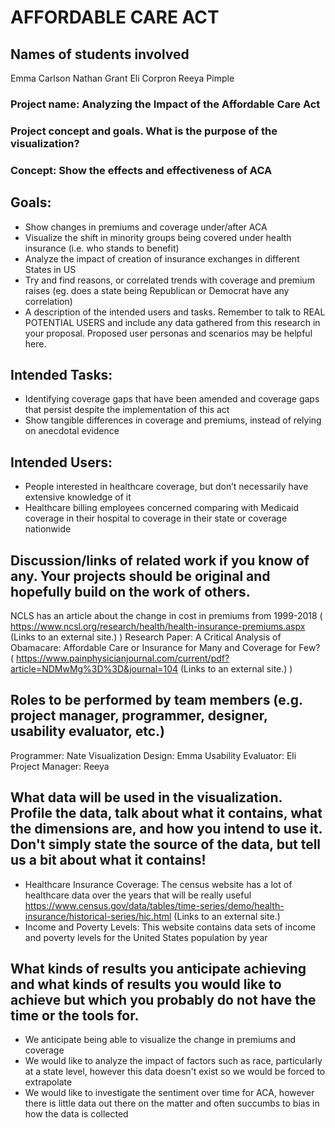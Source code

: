 # AFFORDABLE CARE ACT

## Names of students involved
Emma Carlson
Nathan Grant
Eli Corpron
Reeya Pimple

###   Project name: Analyzing the Impact of the Affordable Care Act
###  Project concept and goals. What is the purpose of the visualization?
###  Concept:  Show the effects and effectiveness of ACA

## Goals:
* Show changes in premiums and coverage under/after ACA 
* Visualize the shift in minority groups being covered under health insurance (i.e. who stands to benefit)
* Analyze the impact of creation of insurance exchanges in different States in US 
* Try and find reasons, or correlated trends with coverage and premium raises (eg. does a state being Republican or Democrat have any correlation)
* A description of the intended users and tasks. Remember to talk to REAL POTENTIAL USERS and include any data gathered from this research in your proposal. Proposed user personas and scenarios may be helpful here.

## Intended Tasks: 
* Identifying coverage gaps that have been amended and coverage gaps that persist despite the implementation of this act 
* Show tangible differences in coverage and premiums, instead of relying on anecdotal evidence

## Intended Users: 
* People interested in healthcare coverage, but don’t necessarily have extensive knowledge of it
* Healthcare billing employees concerned comparing with Medicaid coverage in their hospital to coverage in their state or coverage nationwide

## Discussion/links of related work if you know of any. Your projects should be original and hopefully build on the work of others.
NCLS has an article about the change in cost in premiums from 1999-2018 ( https://www.ncsl.org/research/health/health-insurance-premiums.aspx (Links to an external site.) )
Research Paper: A Critical Analysis of Obamacare: Affordable Care or Insurance for Many and Coverage for Few? ( https://www.painphysicianjournal.com/current/pdf?article=NDMwMg%3D%3D&journal=104 (Links to an external site.) )

## Roles to be performed by team members (e.g. project manager, programmer, designer, usability evaluator, etc.)

Programmer: Nate
Visualization Design: Emma
Usability Evaluator: Eli
Project Manager: Reeya

## What data will be used in the visualization. Profile the data, talk about what it contains, what the dimensions are, and how you intend to use it. Don't simply state the source of the data, but tell us a bit about what it contains!
* Healthcare Insurance Coverage: The census website has a lot of healthcare data over the years that will be really useful
https://www.census.gov/data/tables/time-series/demo/health-insurance/historical-series/hic.html (Links to an external site.)
* Income and Poverty Levels: This website contains data sets of income and poverty levels for the United States population by year

## What kinds of results you anticipate achieving and what kinds of results you would like to achieve but which you probably do not have the time or the tools for. 
* We anticipate being able to visualize the change in premiums and coverage
* We would like to analyze the impact of factors such as race, particularly at a state level, however this data doesn't exist so we would be forced to extrapolate
* We would like to investigate the sentiment over time for ACA, however there is little data out there on the matter and often succumbs to bias in how the data is collected
